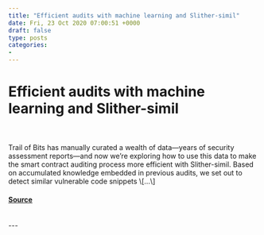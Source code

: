 ```yaml
---
title: "Efficient audits with machine learning and Slither-simil"
date: Fri, 23 Oct 2020 07:00:51 +0000
draft: false
type: posts
categories: 
- 
---
```

# Efficient audits with machine learning and Slither-simil

<br/>

<br/>
Trail of Bits has manually curated a wealth of data—years of security assessment reports—and now we’re exploring how to use this data to make the smart contract auditing process more efficient with Slither-simil. Based on accumulated knowledge embedded in previous audits, we set out to detect similar vulnerable code snippets \[…\]

#### [Source](https://blog.trailofbits.com/2020/10/23/efficient-audits-with-machine-learning-and-slither-simil/)

<br/>
---
